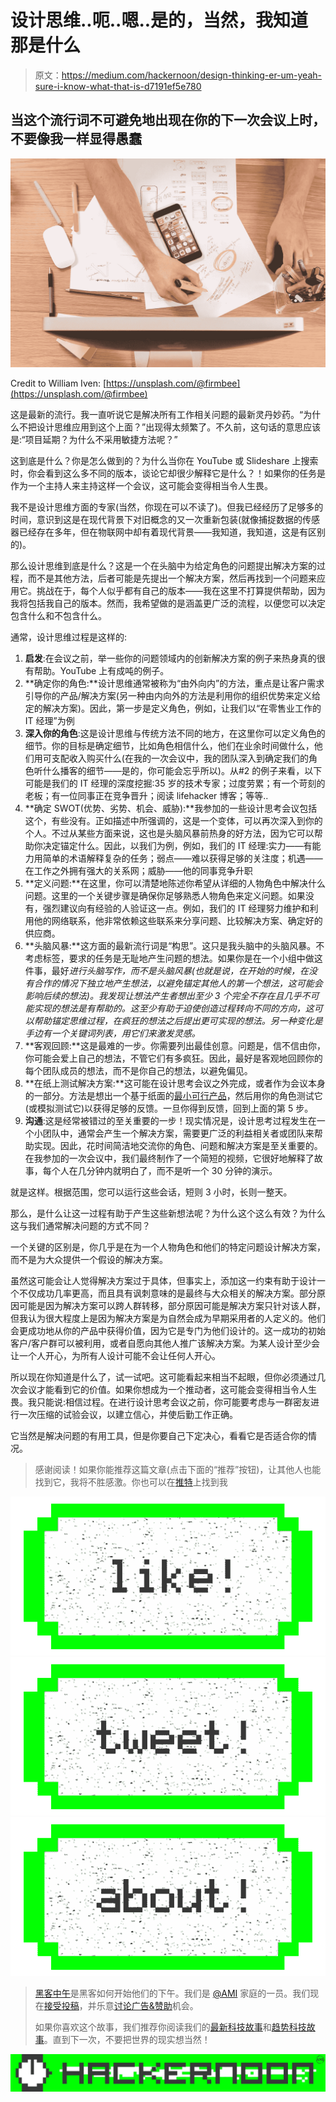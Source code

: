 # 设计思维..呃..嗯..是的，当然，我知道那是什么

> 原文：<https://medium.com/hackernoon/design-thinking-er-um-yeah-sure-i-know-what-that-is-d7191ef5e780>

## 当这个流行词不可避免地出现在你的下一次会议上时，不要像我一样显得愚蠢

![](img/4319cf5b65e1730c108bc01035e38d00.png)

Credit to William Iven: [https://unsplash.com/@firmbee](https://unsplash.com/@firmbee)

这是最新的流行。我一直听说它是解决所有工作相关问题的最新灵丹妙药。“为什么不把设计思维应用到这个上面？”出现得太频繁了。不久前，这句话的意思应该是:“项目延期？为什么不采用敏捷方法呢？”

这到底是什么？你是怎么做到的？为什么当你在 YouTube 或 Slideshare 上搜索时，你会看到这么多不同的版本，谈论它却很少解释它是什么？！如果你的任务是作为一个主持人来主持这样一个会议，这可能会变得相当令人生畏。

我不是设计思维方面的专家(当然，你现在可以不读了)。但我已经经历了足够多的时间，意识到这是在现代背景下对旧概念的又一次重新包装(就像捕捉数据的传感器已经存在多年，但在物联网中却有着现代背景——我知道，我知道，这是有区别的)。

那么设计思维到底是什么？这是一个在头脑中为给定角色的问题提出解决方案的过程，而不是其他方法，后者可能是先提出一个解决方案，然后再找到一个问题来应用它。挑战在于，每个人似乎都有自己的版本——我在这里不打算提供帮助，因为我将包括我自己的版本。然而，我希望做的是涵盖更广泛的流程，以便您可以决定包含什么和不包含什么。

通常，设计思维过程是这样的:

1.  **启发**:在会议之前，举一些你的问题领域内的创新解决方案的例子来热身真的很有帮助。YouTube 上有成吨的例子。
2.  **确定你的角色:**设计思维通常被称为“由外向内”的方法，重点是让客户需求引导你的产品/解决方案(另一种由内向外的方法是利用你的组织优势来定义给定的解决方案)。因此，第一步是定义角色，例如，让我们以“在零售业工作的 IT 经理”为例
3.  **深入你的角色**:这是设计思维与传统方法不同的地方，在这里你可以定义角色的细节。你的目标是确定细节，比如角色相信什么，他们在业余时间做什么，他们用可支配收入购买什么(在我的一次会议中，我的团队深入到确定我们的角色听什么播客的细节——是的，你可能会忘乎所以)。从#2 的例子来看，以下可能是我们的 IT 经理的深度挖掘:35 岁的技术专家；过度劳累；有一个苛刻的老板；有一位同事正在竞争晋升；阅读 lifehacker 博客；等等..
4.  **确定 SWOT(优势、劣势、机会、威胁):**我参加的一些设计思考会议包括这个，有些没有。正如描述中所强调的，这是一个变体，可以再次深入到你的个人。不过从某些方面来说，这也是头脑风暴前热身的好方法，因为它可以帮助你决定锚定什么。因此，以我们为例，例如，我们的 IT 经理:实力——有能力用简单的术语解释复杂的任务；弱点——难以获得足够的关注度；机遇——在工作之外拥有强大的关系网；威胁——他的同事竞争升职
5.  **定义问题:**在这里，你可以清楚地陈述你希望从详细的人物角色中解决什么问题。这里的一个关键步骤是确保你足够熟悉人物角色来定义问题。如果没有，强烈建议向有经验的人验证这一点。例如，我们的 IT 经理努力维护和利用他的网络联系，他非常依赖这些联系来分享问题、比较解决方案、确定好的供应商。
6.  **头脑风暴:**这方面的最新流行词是“构思”。这只是我头脑中的头脑风暴。不考虑标签，要求的任务是无耻地产生问题的想法。如果你是在一个小组中做这件事，最好*进行头脑写作，而不是头脑风暴(也就是说，在开始的时候，在没有合作的情况下独立地产生想法，以避免锚定其他人的第一个想法，这可能会影响后续的想法)。我发现让想法产生者想出至少 3 个完全不存在且几乎不可能实现的想法是有帮助的。这至少有助于迫使创造过程转向不同的方向，这可以帮助锚定思维过程，在疯狂的想法之后提出更可实现的想法。另一种变化是手边有一个关键词列表，用它们来激发灵感。*
7.  **客观回顾:**这是最难的一步。你需要列出最佳创意。问题是，信不信由你，你可能会爱上自己的想法，不管它们有多疯狂。因此，最好是客观地回顾你的每个团队成员的想法，而不是你自己的想法，以避免偏见。
8.  **在纸上测试解决方案:**这可能在设计思考会议之外完成，或者作为会议本身的一部分。方法是想出一个基于纸面的[最小可行产品](https://www.youtube.com/watch?v=1FoCbbbcYT8)，然后用你的角色测试它(或模拟测试它)以获得足够的反馈。一旦你得到反馈，回到上面的第 5 步。
9.  **沟通**:这是经常被错过的至关重要的一步！现实情况是，设计思考过程发生在一个小团队中，通常会产生一个解决方案，需要更广泛的利益相关者或团队来帮助实现。因此，花时间简洁地交流你的角色、问题和解决方案是至关重要的。在我参加的一次会议中，我们最终制作了一个简短的视频，它很好地解释了故事，每个人在几分钟内就明白了，而不是听一个 30 分钟的演示。

就是这样。根据范围，您可以运行这些会话，短则 3 小时，长则一整天。

那么，是什么让这一过程有助于产生这些新想法呢？为什么这个这么有效？为什么这与我们通常解决问题的方式不同？

一个关键的区别是，你几乎是在为一个人物角色和他们的特定问题设计解决方案，而不是为大众提供一个假设的解决方案。

虽然这可能会让人觉得解决方案过于具体，但事实上，添加这一约束有助于设计一个不仅成功几率更高，而且具有讽刺意味的是最终与大众相关的解决方案。部分原因可能是因为解决方案可以跨人群转移，部分原因可能是解决方案只针对该人群，但我认为很大程度上是因为解决方案是为自然会成为早期采用者的人定义的。他们会更成功地从你的产品中获得价值，因为它是专门为他们设计的。这一成功的初始客户/客户群可以被利用，或者自愿向其他人推广该解决方案。为某人设计至少会让一个人开心，为所有人设计可能不会让任何人开心。

所以现在你知道是什么了，试一试吧。这可能看起来相当不起眼，但你必须通过几次会议才能看到它的价值。如果你想成为一个推动者，这可能会变得相当令人生畏。我只能说:相信过程。在进行设计思考会议之前，你可能要考虑与一群密友进行一次压缩的试验会议，以建立信心，并使后勤工作正确。

它当然是解决问题的有用工具，但是你要自己下定决心，看看它是否适合你的情况。

> 感谢阅读！如果你能推荐这篇文章(点击下面的“推荐”按钮)，让其他人也能找到它，我将不胜感激。你也可以在[推特](http://twitter.com/pubs12)上找到我

[![](img/50ef4044ecd4e250b5d50f368b775d38.png)](http://bit.ly/HackernoonFB)[![](img/979d9a46439d5aebbdcdca574e21dc81.png)](https://goo.gl/k7XYbx)[![](img/2930ba6bd2c12218fdbbf7e02c8746ff.png)](https://goo.gl/4ofytp)

> [黑客中午](http://bit.ly/Hackernoon)是黑客如何开始他们的下午。我们是 [@AMI](http://bit.ly/atAMIatAMI) 家庭的一员。我们现在[接受投稿](http://bit.ly/hackernoonsubmission)，并乐意[讨论广告&赞助](mailto:partners@amipublications.com)机会。
> 
> 如果你喜欢这个故事，我们推荐你阅读我们的[最新科技故事](http://bit.ly/hackernoonlatestt)和[趋势科技故事](https://hackernoon.com/trending)。直到下一次，不要把世界的现实想当然！

![](img/be0ca55ba73a573dce11effb2ee80d56.png)